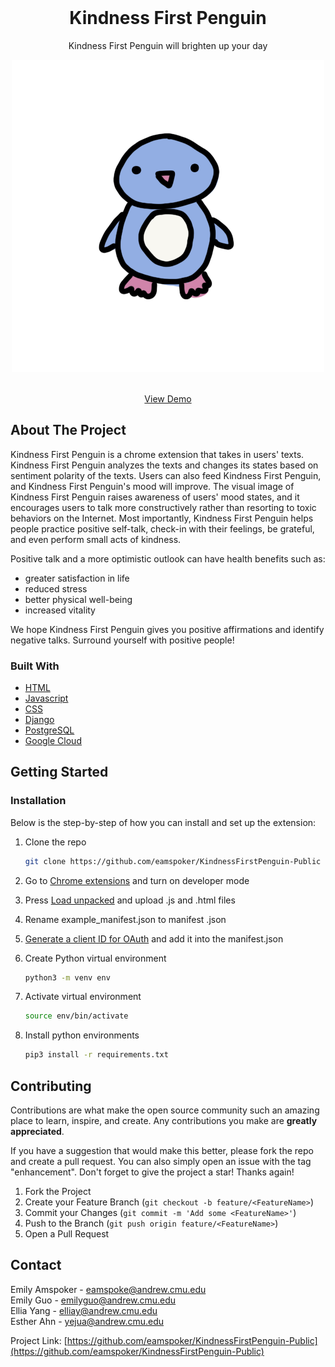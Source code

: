

<!-- PROJECT LOGO -->
<br />
<div align="center">
  <a href="https://github.com/eamspoker/KindnessFirstPenguin-Public">
  </a>
  <h1 align="center">Kindness First Penguin</h1>
  <p align="center">
    Kindness First Penguin will brighten up your day
    <br />
    <p align="center">
    <img src="https://raw.githubusercontent.com/eamspoker/KindnessFirstPenguin-Public/master/images/Logo.PNG" />
    </p>
    <br />
    <a href="https://youtu.be/Nnd8F9hrGHk">View Demo</a>
  </p>
</div>

<!-- ABOUT THE PROJECT -->
## About The Project

Kindness First Penguin is a chrome extension that takes in users' texts.
Kindness First Penguin analyzes the texts and changes its states based on sentiment polarity of the texts. Users can also feed Kindness First Penguin, and Kindness First Penguin's mood will improve. The visual image of Kindness First Penguin raises awareness of users' mood states, and it encourages users to talk more constructively rather than resorting to toxic behaviors on the Internet. Most importantly, Kindness First Penguin helps people practice positive self-talk, check-in with their feelings, be grateful, and even perform small acts of kindness. 

Positive talk and a more optimistic outlook can have health benefits such as:
* greater satisfaction in life 
* reduced stress
* better physical well-being
* increased vitality 

We hope Kindness First Penguin gives you positive affirmations and identify negative talks. Surround yourself with positive people!

### Built With


* [HTML](https://developer.mozilla.org/en-US/docs/Web/HTML)
* [Javascript](https://www.javascript.com/)
* [CSS](https://developer.mozilla.org/en-US/docs/Web/CSS)
* [Django](https://www.djangoproject.com/)
* [PostgreSQL](https://www.postgresql.org/)
* [Google Cloud](https://cloud.google.com/)

<!-- GETTING STARTED -->
## Getting Started

### Installation

Below is the step-by-step of how you can install and set up the extension:

1. Clone the repo
   ```sh
   git clone https://github.com/eamspoker/KindnessFirstPenguin-Public
   ```

2. Go to [Chrome extensions](chrome://extensions/) and turn on developer mode

3. Press [Load unpacked](chrome://extensions/) and upload .js and .html files
4. Rename example_manifest.json to manifest .json
5. [Generate a client ID for OAuth](https://medium.com/geekculture/googles-oauth2-authorization-with-chrome-extensions-2d50578fc64f) and add it into the manifest.json

6. Create Python virtual environment
    ```sh
    python3 -m venv env
    ```
7. Activate virtual environment
    ```sh
    source env/bin/activate
    ```
8. Install python environments
     ```sh
   pip3 install -r requirements.txt
   ```


<!-- CONTRIBUTING -->
## Contributing

Contributions are what make the open source community such an amazing place to learn, inspire, and create. Any contributions you make are **greatly appreciated**.

If you have a suggestion that would make this better, please fork the repo and create a pull request. You can also simply open an issue with the tag "enhancement".
Don't forget to give the project a star! Thanks again!

1. Fork the Project
2. Create your Feature Branch (`git checkout -b feature/<FeatureName>`)
3. Commit your Changes (`git commit -m 'Add some <FeatureName>'`)
4. Push to the Branch (`git push origin feature/<FeatureName>`)
5. Open a Pull Request

## Contact

Emily Amspoker - eamspoke@andrew.cmu.edu <br/>
Emily Guo - emilyguo@andrew.cmu.edu <br/>
Ellia Yang - elliay@andrew.cmu.edu <br/>
Esther Ahn - yejua@andrew.cmu.edu


Project Link: [https://github.com/eamspoker/KindnessFirstPenguin-Public](https://github.com/eamspoker/KindnessFirstPenguin-Public)


